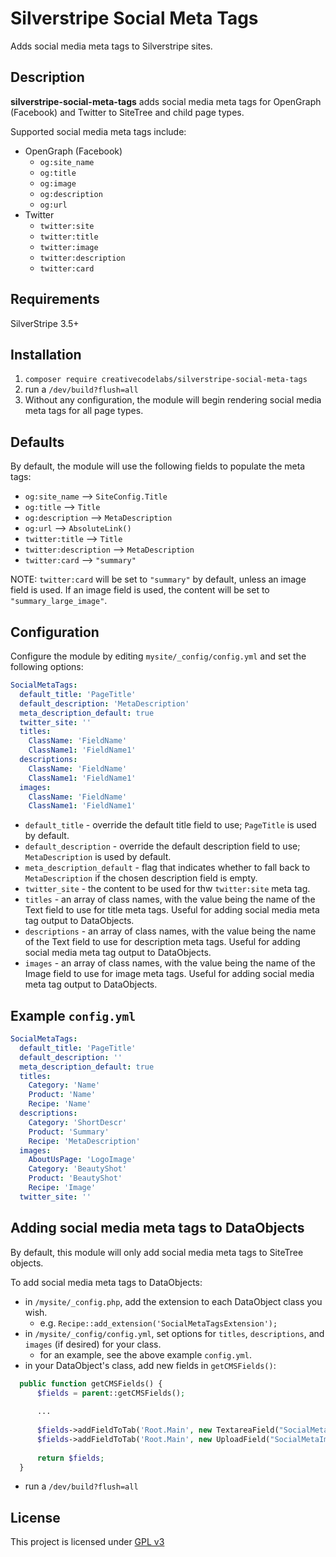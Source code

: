 # Silverstripe Social Meta Tags
Adds social media meta tags to Silverstripe sites.

## Description
**silverstripe-social-meta-tags** adds social media meta tags for OpenGraph (Facebook) and Twitter to SiteTree and child page types.

Supported social media meta tags include:

* OpenGraph (Facebook)
  * `og:site_name`
  * `og:title`
  * `og:image`
  * `og:description`
  * `og:url`
* Twitter
  * `twitter:site`
  * `twitter:title`
  * `twitter:image`
  * `twitter:description`
  * `twitter:card`

## Requirements
SilverStripe 3.5+


## Installation
1. ``composer require creativecodelabs/silverstripe-social-meta-tags``
2. run a `/dev/build?flush=all`
3. Without any configuration, the module will begin rendering social media meta tags for all page types. 

## Defaults
By default, the module will use the following fields to populate the meta tags:

* `og:site_name`		--> `SiteConfig.Title`
* `og:title`			--> `Title`
* `og:description`		--> `MetaDescription`
* `og:url`				--> `AbsoluteLink()`
* `twitter:title`		--> `Title`
* `twitter:description`	--> `MetaDescription`
* `twitter:card`		--> `"summary"`

NOTE: `twitter:card` will be set to `"summary"` by default, unless an image field is used. If an image field is used, the content will be set to `"summary_large_image"`.

## Configuration
Configure the module by editing ``mysite/_config/config.yml`` and set the following options:
```yml
SocialMetaTags:
  default_title: 'PageTitle' 
  default_description: 'MetaDescription' 
  meta_description_default: true 
  twitter_site: '' 
  titles:	
    ClassName: 'FieldName'
    ClassName1: 'FieldName1'
  descriptions:
    ClassName: 'FieldName'
    ClassName1: 'FieldName1'
  images:	
    ClassName: 'FieldName'
    ClassName1: 'FieldName1'
```
* `default_title` - override the default title field to use; `PageTitle` is used by default.
* `default_description` - override the default description field to use; `MetaDescription` is used by default.
* `meta_description_default` - flag that indicates whether to fall back to `MetaDescription` if the chosen description field is empty.
* `twitter_site` - the content to be used for thw `twitter:site` meta tag.
* `titles` - an array of class names, with the value being the name of the Text field to use for title meta tags. Useful for adding social media meta tag output to DataObjects.
* `descriptions` - an array of class names, with the value being the name of the Text field to use for description meta tags. Useful for adding social media meta tag output to DataObjects.
* `images` - an array of class names, with the value being the name of the Image field to use for image meta tags. Useful for adding social media meta tag output to DataObjects.

## Example `config.yml`
```yml
SocialMetaTags:
  default_title: 'PageTitle'
  default_description: ''
  meta_description_default: true
  titles:
    Category: 'Name'
    Product: 'Name'
    Recipe: 'Name'
  descriptions:
    Category: 'ShortDescr'
    Product: 'Summary'
    Recipe: 'MetaDescription'
  images:
    AboutUsPage: 'LogoImage'
    Category: 'BeautyShot'
    Product: 'BeautyShot'
    Recipe: 'Image'
  twitter_site: ''
```
## Adding social media meta tags to DataObjects
By default, this module will only add social media meta tags to SiteTree objects.

To add social media meta tags to DataObjects:
* in `/mysite/_config.php`, add the extension to each DataObject class you wish.
  * e.g. `Recipe::add_extension('SocialMetaTagsExtension');`
* in `/mysite/_config/config.yml`, set options for `titles`, `descriptions`, and `images` (if desired) for your class.
  * for an example, see the above example `config.yml`.
* in your DataObject's class, add new fields in `getCMSFields()`:
```php
  public function getCMSFields() {
      $fields = parent::getCMSFields();
      
      ...
      
      $fields->addFieldToTab('Root.Main', new TextareaField("SocialMetaDescription"));
      $fields->addFieldToTab('Root.Main', new UploadField("SocialMetaImage"));
      
      return $fields;
  }
```
* run a `/dev/build?flush=all`

## License
This project is licensed under [GPL v3](./LICENSE)